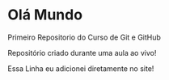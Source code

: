 # Olá Mundo 
 Primeiro Repositorio do Curso de Git e GitHub

 Repositório criado durante uma aula ao vivo!

Essa Linha  eu adicionei diretamente no site!

